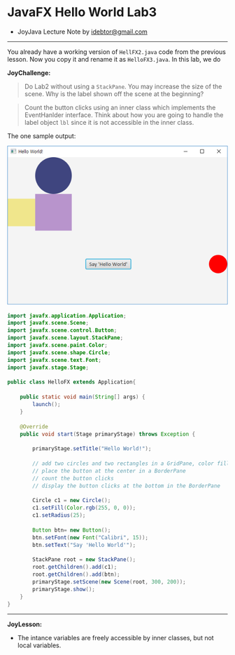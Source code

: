 
# JavaFX Hello World Lab3
  - JoyJava Lecture Note by idebtor@gmail.com
  ------------------

You already have a working version of `HellFX2.java` code from the previous lesson. Now you copy it and rename it as `HelloFX3.java`.  In this lab, we do

__JoyChallenge:__
  > Do Lab2 without using a `StackPane`.
  > You may increase the size of the scene. Why is the label shown off the scene at the beginning?

  > Count the button clicks using an inner class which implements the EventHanlder interface.
  > Think about how you are going to handle the label object `lbl` since it is not accessible in the inner class.

The one sample output:

![Sample Output](images/HelloFX3.png)


```java
import javafx.application.Application;
import javafx.scene.Scene;
import javafx.scene.control.Button;
import javafx.scene.layout.StackPane;
import javafx.scene.paint.Color;
import javafx.scene.shape.Circle;
import javafx.scene.text.Font;
import javafx.stage.Stage;

public class HelloFX extends Application{

	public static void main(String[] args) {
		launch();
	}

	@Override
	public void start(Stage primaryStage) throws Exception {

		primaryStage.setTitle("Hello World!");

		// add two circles and two rectangles in a GridPane, color filled
		// place the button at the center in a BorderPane
		// count the button clicks
		// display the button clicks at the bottom in the BorderPane

		Circle c1 = new Circle();
		c1.setFill(Color.rgb(255, 0, 0));
		c1.setRadius(25);

		Button btn= new Button();
		btn.setFont(new Font("Calibri", 15));
		btn.setText("Say 'Hello World'");

		StackPane root = new StackPane();
		root.getChildren().add(c1);
		root.getChildren().add(btn);
		primaryStage.setScene(new Scene(root, 300, 200));
		primaryStage.show();
	}
}
```
-------------------
__JoyLesson:__

- The intance variables are freely accessible by inner classes, but not local variables.
